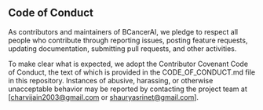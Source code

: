 ## Code of Conduct
As contributors and maintainers of BCancerAI, we pledge to respect all people who contribute through reporting issues, posting feature requests, updating documentation, submitting pull requests, and other activities.

To make clear what is expected, we adopt the Contributor Covenant Code of Conduct, the text of which is provided in the CODE_OF_CONDUCT.md file in this repository. 
Instances of abusive, harassing, or otherwise unacceptable behavior may be reported by contacting the project team at [charvijain2003@gmail.com or shauryasrinet@gmail.com].

